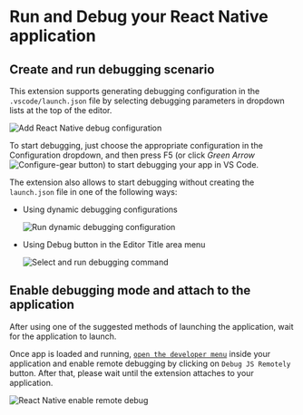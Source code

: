 # Run and Debug your React Native application

## Create and run debugging scenario

This extension supports generating debugging configuration in the
`.vscode/launch.json` file by selecting debugging parameters in dropdown lists
at the top of the editor.

![`Add React Native debug configuration`](../images/add-debug-configuration.gif)

To start debugging, just choose the appropriate configuration in the
Configuration dropdown, and then press F5 (or click _Green Arrow_
![`Configure-gear`](../images/debug-icon.png) button) to start debugging your app
in VS Code.

The extension also allows to start debugging without creating the `launch.json`
file in one of the following ways:

-   Using dynamic debugging configurations

    ![`Run dynamic debugging configuration`](../images/dynamic-debugging-configuration.gif)

-   Using Debug button in the Editor Title area menu

    ![`Select and run debugging command`](../images/debug-commands-button.png)

## Enable debugging mode and attach to the application

After using one of the suggested methods of launching the application, wait for
the application to launch.

Once app is loaded and running,
[`open the developer menu`](HTTPS://reactnative.dev/docs/debugging#accessing-the-in-app-developer-menu)
inside your application and enable remote debugging by clicking on
`Debug JS Remotely` button. After that, please wait until the extension attaches
to your application.

![`React Native enable remote debug`](../images/enable-remote-debug.png)
